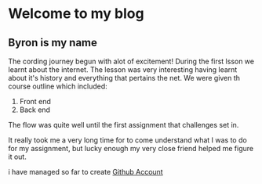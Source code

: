 #  Welcome to  my blog

##  Byron is my name

 The cording journey begun with alot of excitement!
 During  the first lsson we learnt about the internet. The lesson was very interesting  having learnt about it's history and everything that pertains the net.
 We were given th course outline which included:
 
 1.  Front end
 2.  Back end

The flow was quite well until the first assignment that challenges set in.

It really took me a very long time for to come understand what I was to do for my assignment, 
but lucky enough my very close friend helped me figure it out.

i have managed so far to create [Github Account](https://github.com/)
